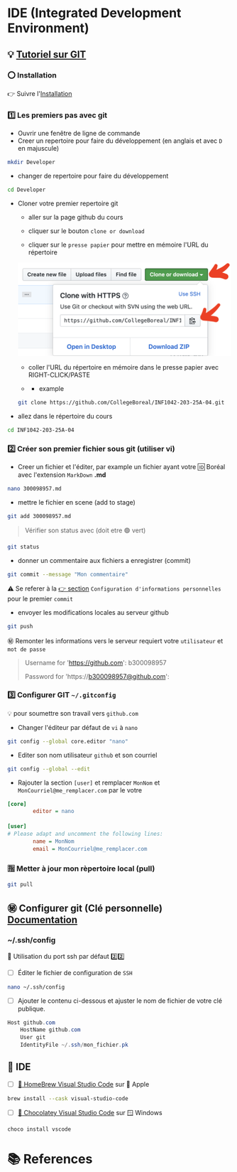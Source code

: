 # IDE (Integrated Development Environment)

## :bulb: [Tutoriel sur GIT](https://github.com/CollegeBoreal/Tutoriels/tree/main/0.GIT)

### :o: Installation

:point_right: Suivre l'[Installation](https://github.com/CollegeBoreal/Tutoriels/tree/main/0.GIT/Installation) 

### :one: Les premiers pas avec git

* Ouvrir une fenêtre de ligne de commande
* Creer un repertoire pour faire du développement (en anglais et avec `D` en majuscule)
```sh
mkdir Developer
```
* changer de repertoire pour faire du développement
```sh
cd Developer
```

* Cloner votre premier repertoire git

   - aller sur la page github du cours
   
   - cliquer sur le bouton `clone or download`
   
   - cliquer sur le `presse papier` pour mettre en mémoire l'URL du répertoire

   <img src="images/NomDeURL.png" width=482 heigth=212></image>

   - coller l'URL du répertoire en mémoire dans le presse papier avec RIGHT-CLICK/PASTE
   
   - * example

   ```sh
   git clone https://github.com/CollegeBoreal/INF1042-203-25A-04.git
   ```
   
* allez dans le répertoire du cours

```sh
cd INF1042-203-25A-04
```

### :two: Créer son premier fichier sous git (utiliser vi)
* Creer un fichier et l'éditer, par example un fichier ayant votre :id: Boréal avec l'extension `MarkDown` $\textbf{.md}$
```sh
nano 300098957.md
```
* mettre le fichier en scene (add to stage)
```sh
git add 300098957.md
```
> Vérifier son status avec (doit etre :green_circle: vert)  
```sh
git status
```

* donner un commentaire aux fichiers a enregistrer (commit)
```sh
git commit --message "Mon commentaire"
```
:warning: Se referer à la [:point_right: section](#three-configurer-git-gitconfig) `Configuration d'informations personnelles` pour le premier `commit` 

* envoyer les modifications locales au serveur github
  
```sh
git push
```

:secret: Remonter les informations vers le serveur requiert votre `utilisateur` et `mot de passe`

> Username for 'https://github.com': b300098957
> 
> Password for 'https://b300098957@github.com':

### :three: Configurer GIT `~/.gitconfig`

:bulb: pour soumettre son travail vers `github.com`

* Changer l'éditeur par défaut de `vi` à `nano`

```sh
git config --global core.editor "nano"
```

* Editer son nom utilisateur `github` et son courriel

```sh
git config --global --edit
```

* Rajouter la section `[user]` et remplacer `MonNom` et `MonCourriel@me_remplacer.com` par le votre

```ini
[core]
        editor = nano

[user]
# Please adapt and uncomment the following lines:
        name = MonNom
        email = MonCourriel@me_remplacer.com
```

### :u6307: Metter à jour mon rèpertoire local (pull)
```sh
git pull 
```

## :secret: Configurer git (Clé personnelle) [Documentation](https://docs.github.com/en/free-pro-team@latest/github/authenticating-to-github/adding-a-new-ssh-key-to-your-github-account)

### ~/.ssh/config

:pushpin: Utilisation du port ssh par défaut :two::two:

- [ ] Éditer le fichier de configuration de `SSH`

```sh
nano ~/.ssh/config
```

- [ ] Ajouter le contenu ci-dessous et ajuster le nom de fichier de votre clé publique.

```powershell
Host github.com
    HostName github.com
    User git
    IdentityFile ~/.ssh/mon_fichier.pk
```

## :toolbox: IDE

- [ ] [:beer: HomeBrew Visual Studio Code](https://formulae.brew.sh/cask/visual-studio-code) sur :apple: Apple

```sh
brew install --cask visual-studio-code
```

- [ ] [:chocolate_bar: Chocolatey Visual Studio Code](https://community.chocolatey.org/packages/vscode) sur :window: Windows

```sh
choco install vscode
```

# :books: References


